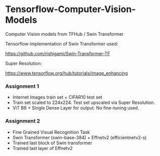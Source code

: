 # Tensorflow-Computer-Vision-Models
Computer Vision models from TFHub / Swin Transformer

Tensorflow implementation of Swin Transformer used:

https://github.com/rishigami/Swin-Transformer-TF

Super Resolution:

https://www.tensorflow.org/hub/tutorials/image_enhancing


### Assignment 1
- Internet Images train set + CIFAR10 test set
- Train set scaled to 224x224. Test set upscaled via Super Resolution.
- ViT B8 + Single Dense Layer for output. No fine-tuning used.

### Assignment 2
- Fine Grained Visual Recognition Task
- Swin Transformer (swin-base-384) + Effnetv2 (efficientnetv2-s)
- Trained last block of Swin transformer
- Trained last layer of Effnetv2
